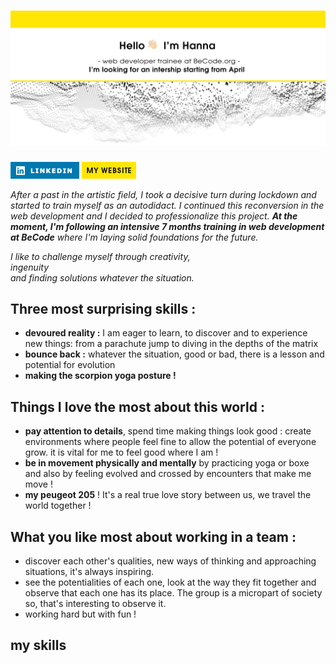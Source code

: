 # ![fluxnas](https://github.com/fluxnas/fluxnas/blob/baa41e476284375597b08b26504be91a98e0824d/github.jpg)

[![linkedin](https://github.com/fluxnas/fluxnas/blob/509b8f5f792d9e1f1fe7ef5d3dd159d7b5102b11/linkedin.png)](https://www.linkedin.com/in/hanna-connier-autajon/) 
[![mywebsite](https://github.com/fluxnas/fluxnas/blob/45a72e8a862330424c4520273bf9c064d464bbdb/mywebsite.png)](https://studio-3000.com/)

_After a past in the artistic field, I took a decisive turn during lockdown and started to train myself as an autodidact. I continued this reconversion in the web development and I decided to professionalize this project. **At the moment, I'm following an intensive 7 months training in web development at BeCode** where I'm laying solid foundations for the future._   

_I like to challenge myself through creativity,    
ingenuity    
and finding solutions whatever the situation._   
   
## Three most surprising skills :
 - **devoured reality :** I am eager to learn, to discover and to experience new things: from a parachute jump to diving in the depths of the matrix
 - **bounce back :** whatever the situation, good or bad, there is a lesson and potential for evolution
 - **making the scorpion yoga posture !**
 
 ## Things I love the most about this world :
- **pay attention to details**, spend time making things look good : create environments where people feel fine to allow the potential of everyone grow. it is vital for me to feel good where I am !
- **be in movement physically and mentally** by practicing yoga or boxe and also by feeling evolved and crossed by encounters that make me move !
- **my peugeot 205** ! It's a real true love story between us, we travel the world together !
   
## What you like most about working in a team :
- discover each other's qualities, new ways of thinking and approaching situations, it's always inspiring.
- see the potentialities of each one, look at the way they fit together and observe that each one has its place. The group is a micropart of society so, that's interesting to observe it.
- working hard but with fun !
## my skills
